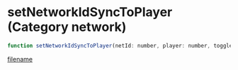 # setNetworkIdSyncToPlayer (Category network)

```js
function setNetworkIdSyncToPlayer(netId: number, player: number, toggle: boolean): void
```

[filename](setNetworkIdSyncToPlayer_m.md ':include')